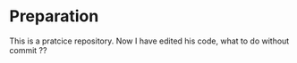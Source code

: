 # Preparation
This is a pratcice repository.
Now I have edited his code, what to do without commit ??